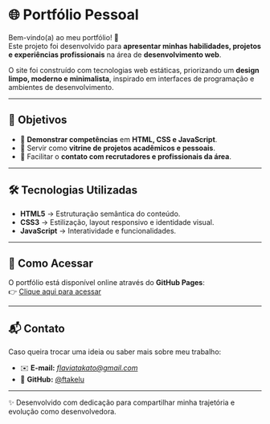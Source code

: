 # 🌐 Portfólio Pessoal

Bem-vindo(a) ao meu portfólio! 🚀  
Este projeto foi desenvolvido para **apresentar minhas habilidades, projetos e experiências profissionais** na área de **desenvolvimento web**.  

O site foi construído com tecnologias web estáticas, priorizando um **design limpo, moderno e minimalista**, inspirado em interfaces de programação e ambientes de desenvolvimento.

---

## 🎯 Objetivos

- 📌 **Demonstrar competências** em **HTML, CSS e JavaScript**.  
- 💼 Servir como **vitrine de projetos acadêmicos e pessoais**.  
- 🤝 Facilitar o **contato com recrutadores e profissionais da área**.  

---

## 🛠️ Tecnologias Utilizadas

- **HTML5** → Estruturação semântica do conteúdo.  
- **CSS3** → Estilização, layout responsivo e identidade visual.  
- **JavaScript** → Interatividade e funcionalidades.  

---

## 🔗 Como Acessar

O portfólio está disponível online através do **GitHub Pages**:  
👉 [Clique aqui para acessar](https://ftakelu.github.io/Portifolio_Flavia_Alessandra/)

---

## 📬 Contato

Caso queira trocar uma ideia ou saber mais sobre meu trabalho:  
- ✉️ **E-mail:** *flaviatakato@gmail.com*  
- 🐙 **GitHub:** [@ftakelu](https://github.com/ftakelu)  

---

✨ Desenvolvido com dedicação para compartilhar minha trajetória e evolução como desenvolvedora.
